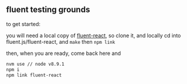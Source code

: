 ## fluent testing grounds

to get started:

you will need a local copy of [fluent-react](https://github.com/projectfluent/fluent.js), so clone it, and locally cd into fluent.js/fluent-react, and `make` then `npm link`


then, when you are ready, come back here and

```sh
nvm use // node v8.9.1
npm i
npm link fluent-react
```
